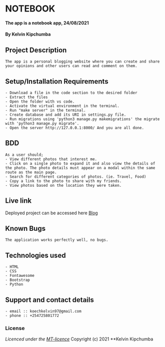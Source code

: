 # NOTEBOOK
#### The app is a notebook app, 24/08/2021
#### **By Kelvin Kipchumba**
## Project Description
    The app is a personal blogging website where you can create and share your opinions and other users can read and comment on them.
## Setup/Installation Requirements
    - Download a file in the code section to the desired folder
    - Extract the files
    - Open the folder with vs code.
    - Activate the virtual environment in the terminal.
    - Run "make server" in the terminal.
    - Create database and add its URI in settings.py file.
    - Run migrations using 'python3 manage.py makemigrations' the migrate with 'python3 manage.py migrate'.
    - Open the server http://127.0.0.1:8000/ And you are all done.


## BDD
    As a user should;
    - View different photos that interest me.
    - Click on a single photo to expand it and also view the details of the photo. The photo details must appear on a modal within the same route as the main page.
    - Search for different categories of photos. (ie. Travel, Food)
    - Copy a link to the photo to share with my friends.
    - View photos based on the location they were taken.
  
    
## Live link
Deployed project can be accessed here [Blog](https://blog-flaskapp.herokuapp.com/)   

## Known Bugs
    The application works perfectly well, no bugs.

## Technologies used
    - HTML
    - CSS
    - Fontawesome
    - Bootstrap
    - Python

## Support and contact details
    - email :: koechkelvin97@gmail.com
    - phone :: +254725801772

### License
*Licenced under the [MT-licence](https://github.com/k-koech/Notebook/blob/master/LICENSE.md)*
Copyright (c) 2021 **Kelvin Kipchumba
